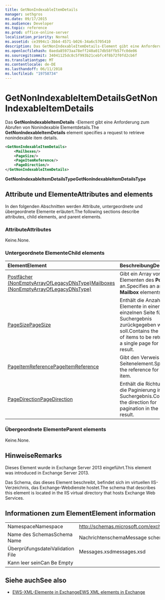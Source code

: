 ```yaml
---
title: GetNonIndexableItemDetails
manager: sethgros
ms.date: 09/17/2015
ms.audience: Developer
ms.topic: reference
ms.prod: office-online-server
localization_priority: Normal
ms.assetid: ce3994c1-3bb4-4571-b026-34a6c5705410
description: Das GetNonIndexableItemDetails-Element gibt eine Anforderung zum Abrufen von Nonindexable Elementdetails.
ms.openlocfilehash: 0aeda85973aa78eff240a017db58ffb57fc0de06
ms.sourcegitcommit: 34041125dc8c5f993b21cebfc4f8b72f0fd2cb6f
ms.translationtype: MT
ms.contentlocale: de-DE
ms.lasthandoff: 06/11/2018
ms.locfileid: "19758734"
---
```

# <a name="getnonindexableitemdetails"></a><span data-ttu-id="4d07b-103">GetNonIndexableItemDetails</span><span class="sxs-lookup"><span data-stu-id="4d07b-103">GetNonIndexableItemDetails</span></span>

<span data-ttu-id="4d07b-104">Das **GetNonIndexableItemDetails** -Element gibt eine Anforderung zum Abrufen von Nonindexable Elementdetails.</span><span class="sxs-lookup"><span data-stu-id="4d07b-104">The **GetNonIndexableItemDetails** element specifies a request to retrieve nonindexable item details.</span></span> 
  
```XML
<GetNonIndexableItemDetails>
    <Mailboxes/>
    <PageSize/>
    <PageItemReference/>
    <PageDirection/>
</GetNonIndexableItemDetails>
```

 <span data-ttu-id="4d07b-105">**GetNonIndexableItemDetailsType**</span><span class="sxs-lookup"><span data-stu-id="4d07b-105">**GetNonIndexableItemDetailsType**</span></span>
## <a name="attributes-and-elements"></a><span data-ttu-id="4d07b-106">Attribute und Elemente</span><span class="sxs-lookup"><span data-stu-id="4d07b-106">Attributes and elements</span></span>

<span data-ttu-id="4d07b-107">In den folgenden Abschnitten werden Attribute, untergeordnete und übergeordnete Elemente erläutert.</span><span class="sxs-lookup"><span data-stu-id="4d07b-107">The following sections describe attributes, child elements, and parent elements.</span></span>
  
### <a name="attributes"></a><span data-ttu-id="4d07b-108">Attribute</span><span class="sxs-lookup"><span data-stu-id="4d07b-108">Attributes</span></span>

<span data-ttu-id="4d07b-109">Keine.</span><span class="sxs-lookup"><span data-stu-id="4d07b-109">None.</span></span>
  
### <a name="child-elements"></a><span data-ttu-id="4d07b-110">Untergeordnete Elemente</span><span class="sxs-lookup"><span data-stu-id="4d07b-110">Child elements</span></span>

|<span data-ttu-id="4d07b-111">**Element**</span><span class="sxs-lookup"><span data-stu-id="4d07b-111">**Element**</span></span>|<span data-ttu-id="4d07b-112">**Beschreibung**</span><span class="sxs-lookup"><span data-stu-id="4d07b-112">**Description**</span></span>|
|:-----|:-----|
|[<span data-ttu-id="4d07b-113">Postfächer (NonEmptyArrayOfLegacyDNsType)</span><span class="sxs-lookup"><span data-stu-id="4d07b-113">Mailboxes (NonEmptyArrayOfLegacyDNsType)</span></span>](mailboxes-nonemptyarrayoflegacydnstype.md) <br/> |<span data-ttu-id="4d07b-114">Gibt ein Array von Elementen des **Postfachs** an.</span><span class="sxs-lookup"><span data-stu-id="4d07b-114">Specifies an array of **Mailbox** elements.</span></span>  <br/> |
|[<span data-ttu-id="4d07b-115">PageSize</span><span class="sxs-lookup"><span data-stu-id="4d07b-115">PageSize</span></span>](pagesize.md) <br/> |<span data-ttu-id="4d07b-116">Enthält die Anzahl der Elemente in einer einzelnen Seite für ein Suchergebnis zurückgegeben werden soll.</span><span class="sxs-lookup"><span data-stu-id="4d07b-116">Contains the number of items to be returned in a single page for a search result.</span></span>  <br/> |
|[<span data-ttu-id="4d07b-117">PageItemReference</span><span class="sxs-lookup"><span data-stu-id="4d07b-117">PageItemReference</span></span>](pageitemreference.md) <br/> |<span data-ttu-id="4d07b-118">Gibt den Verweis für ein Seitenelement.</span><span class="sxs-lookup"><span data-stu-id="4d07b-118">Specifies the reference for a page item.</span></span>  <br/> |
|[<span data-ttu-id="4d07b-119">PageDirection</span><span class="sxs-lookup"><span data-stu-id="4d07b-119">PageDirection</span></span>](pagedirection.md) <br/> |<span data-ttu-id="4d07b-120">Enthält die Richtung für die Paginierung in das Suchergebnis.</span><span class="sxs-lookup"><span data-stu-id="4d07b-120">Contains the direction for pagination in the search result.</span></span>  <br/> |
   
### <a name="parent-elements"></a><span data-ttu-id="4d07b-121">Übergeordnete Elemente</span><span class="sxs-lookup"><span data-stu-id="4d07b-121">Parent elements</span></span>

<span data-ttu-id="4d07b-122">Keine.</span><span class="sxs-lookup"><span data-stu-id="4d07b-122">None.</span></span>
  
## <a name="remarks"></a><span data-ttu-id="4d07b-123">Hinweise</span><span class="sxs-lookup"><span data-stu-id="4d07b-123">Remarks</span></span>

<span data-ttu-id="4d07b-124">Dieses Element wurde in Exchange Server 2013 eingeführt.</span><span class="sxs-lookup"><span data-stu-id="4d07b-124">This element was introduced in Exchange Server 2013.</span></span>
  
<span data-ttu-id="4d07b-125">Das Schema, das dieses Element beschreibt, befindet sich im virtuellen IIS-Verzeichnis, das Exchange-Webdienste hostet.</span><span class="sxs-lookup"><span data-stu-id="4d07b-125">The schema that describes this element is located in the IIS virtual directory that hosts Exchange Web Services.</span></span>
  
## <a name="element-information"></a><span data-ttu-id="4d07b-126">Informationen zum Element</span><span class="sxs-lookup"><span data-stu-id="4d07b-126">Element information</span></span>

|||
|:-----|:-----|
|<span data-ttu-id="4d07b-127">Namespace</span><span class="sxs-lookup"><span data-stu-id="4d07b-127">Namespace</span></span>  <br/> |http://schemas.microsoft.com/exchange/services/2006/messages  <br/> |
|<span data-ttu-id="4d07b-128">Name des Schemas</span><span class="sxs-lookup"><span data-stu-id="4d07b-128">Schema Name</span></span>  <br/> |<span data-ttu-id="4d07b-129">Nachrichtenschema</span><span class="sxs-lookup"><span data-stu-id="4d07b-129">Message schema</span></span>  <br/> |
|<span data-ttu-id="4d07b-130">Überprüfungsdatei</span><span class="sxs-lookup"><span data-stu-id="4d07b-130">Validation File</span></span>  <br/> |<span data-ttu-id="4d07b-131">Messages.xsd</span><span class="sxs-lookup"><span data-stu-id="4d07b-131">messages.xsd</span></span>  <br/> |
|<span data-ttu-id="4d07b-132">Kann leer sein</span><span class="sxs-lookup"><span data-stu-id="4d07b-132">Can Be Empty</span></span>  <br/> ||
   
## <a name="see-also"></a><span data-ttu-id="4d07b-133">Siehe auch</span><span class="sxs-lookup"><span data-stu-id="4d07b-133">See also</span></span>



- [<span data-ttu-id="4d07b-134">EWS-XML-Elemente in Exchange</span><span class="sxs-lookup"><span data-stu-id="4d07b-134">EWS XML elements in Exchange</span></span>](ews-xml-elements-in-exchange.md)

